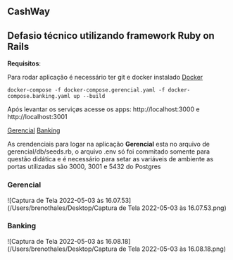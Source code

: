 ## CashWay

## Defasio técnico utilizando framework Ruby on Rails

**Requisitos**:

Para rodar aplicação é necessário ter git e docker instalado [Docker](https://docs.docker.com/engine/install/)	

```
docker-compose -f docker-compose.gerencial.yaml -f docker-compose.banking.yaml up --build
```

Após levantar os serviçøs acesse os apps: http://localhost:3000 e http://localhost:3001

[Gerencial](http://localhost:3000/) [Banking](http://localhost:3001/) 

As crendenciais para logar na aplicação **Gerencial** esta no arquivo de gerencial/db/seeds.rb, o arquivo .env só foi commitado somente para questão didática e é necessário para setar as variáveis de ambiente as portas utilizadas são 3000, 3001 e 5432 do Postgres

### Gerencial 



![Captura de Tela 2022-05-03 às 16.07.53](/Users/brenothales/Desktop/Captura de Tela 2022-05-03 às 16.07.53.png)

### Banking

![Captura de Tela 2022-05-03 às 16.08.18](/Users/brenothales/Desktop/Captura de Tela 2022-05-03 às 16.08.18.png)
